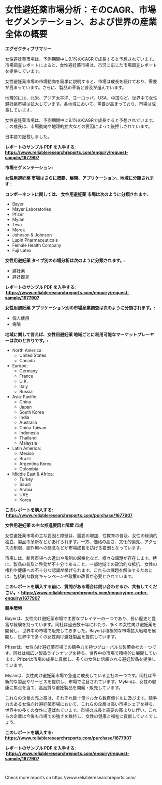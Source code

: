 <p><h1>女性避妊薬市場分析：そのCAGR、市場セグメンテーション、および世界の産業全体の概要</h1></p><p><strong>エグゼクティブサマリー</strong></p>
<p><p>女性避妊薬市場は、予測期間中に9.1%のCAGRで成長すると予想されています。市場調査レポートによると、女性避妊薬市場は、市況に応じた市場調査レポートを提供しています。</p><p>女性避妊薬市場の市場動向を簡単に説明すると、市場は成長を続けており、需要が高まっています。さらに、製品の革新と普及が進んでいます。</p><p>地理的には、北米、アジア太平洋、ヨーロッパ、USA、中国など、世界中で女性避妊薬市場は拡大しています。各地域において、需要が高まっており、市場は成長しています。</p><p>女性避妊薬市場は、予測期間中に9.1%のCAGRで成長すると予想されています。この成長は、市場動向や地理的拡大などの要因によって後押しされています。</p><p>日本語で記載しました。</p></p>
<p><strong>レポートのサンプル PDF を入手する: <a href="https://www.reliableresearchreports.com/enquiry/request-sample/1677907">https://www.reliableresearchreports.com/enquiry/request-sample/1677907</a></strong></p>
<p><strong>市場セグメンテーション:</strong></p>
<p><strong> 女性用避妊薬 市場はさらに概要、展開、アプリケーション、地域に分類されます :</strong></p>
<p><strong>コンポーネントに関しては、 女性用避妊薬 市場は次のように分類されます: &nbsp;</strong></p>
<p><ul><li>Bayer</li><li>Mayer Laboratories</li><li>Pfizer</li><li>Mylan</li><li>Teva</li><li>Merck</li><li>Johnson & Johnson</li><li>Lupin Pharmaceuticals</li><li>Female Health Company</li><li>Fuji Latex</li></ul></p>
<p><strong> 女性用避妊薬 タイプ別の市場分析は次のように分類されます。:</strong></p>
<p><ul><li>避妊薬</li><li>避妊器具</li></ul></p>
<p><strong>レポートのサンプル PDF を入手する: &nbsp;<a href="https://www.reliableresearchreports.com/enquiry/request-sample/1677907">https://www.reliableresearchreports.com/enquiry/request-sample/1677907</a></strong></p>
<p><strong> 女性用避妊薬 アプリケーション別の市場産業調査は次のように分類されます。:</strong></p>
<p><ul><li>個人使用</li><li>病院</li></ul></p>
<p><strong>地域に関して言えば、女性用避妊薬 地域ごとに利用可能なマーケットプレーヤーは次のとおりです。:</strong></p>
<p><ul>
    <li>
        North America:
        <ul>
            <li>United States</li>
            <li>Canada</li>
        </ul>
    </li>
    <li>
        Europe:
        <ul>
            <li>Germany</li>
            <li>France</li>
            <li>U.K.</li>
            <li>Italy</li>
            <li>Russia</li>
        </ul>
    </li>
    <li>
        Asia-Pacific:
        <ul>
            <li>China</li>
            <li>Japan</li>
            <li>South Korea</li>
            <li>India</li>
            <li>Australia</li>
            <li>China Taiwan</li>
            <li>Indonesia</li>
            <li>Thailand</li>
            <li>Malaysia</li>
        </ul>
    </li>
    <li>
        Latin America:
        <ul>
            <li>Mexico</li>
            <li>Brazil</li>
            <li>Argentina Korea</li>
            <li>Colombia</li>
        </ul>
    </li>
    <li>
        Middle East & Africa:
        <ul>
            <li>Turkey</li>
            <li>Saudi</li>
            <li>Arabia</li>
            <li>UAE</li>
            <li>Korea</li>
        </ul>
    </li>
    </ul></p>
<p><strong>このレポートを購入する: &nbsp;<a href="https://www.reliableresearchreports.com/purchase/1677907">https://www.reliableresearchreports.com/purchase/1677907</a></strong></p>
<p><strong>女性用避妊薬 の主な推進要因と障壁 市場</strong></p>
<p><p>女性避妊薬市場の主な要因と障壁は、需要の増加、性教育の普及、女性の経済的独立、製品の革新などがあげられます。一方、価格の高さ、文化的偏見、アクセスの制限、副作用への懸念などが市場成長を妨げる要因となっています。</p><p>市場には、新興市場への進出や規制の厳格化など、様々な課題が存在します。特に、製品の普及と啓発が不十分であること、一部地域での政治的な抵抗、女性の権利や健康への不十分な認識が挙げられます。これらの課題を解決するためには、包括的な教育キャンペーンや政策の改善が必要とされています。</p></p>
<p><strong>このレポートを購入する前に、質問がある場合は問い合わせるか、共有してください。:&nbsp; <a href="https://www.reliableresearchreports.com/enquiry/pre-order-enquiry/1677907">https://www.reliableresearchreports.com/enquiry/pre-order-enquiry/1677907</a></strong></p>
<p><strong>競争環境</strong></p>
<p><p>Bayerは、女性向け避妊薬市場で主要なプレイヤーの一つであり、長い歴史と豊富な経験を持っています。同社は過去数十年にわたり、多くの女性向け避妊薬を開発し、世界中の市場で販売してきました。Bayerは積極的な市場拡大戦略を展開し、世界中で多くの女性向け避妊製品を提供しています。</p><p>Pfizerは、女性向け避妊薬市場での競争力を持つグローバルな製薬会社の一つです。同社は幅広い製品ラインナップを持ち、世界中の市場で積極的に展開しています。Pfizerは市場の成長に貢献し、多くの女性に信頼される避妊製品を提供しています。</p><p>Mylanは、女性向け避妊薬市場で急速に成長している会社の一つです。同社は革新的な製品やサービスを提供し、市場で注目されています。Mylanは、女性の健康に焦点を当て、高品質な避妊製品を開発・販売しています。</p><p>これらの企業の売上高は、それぞれ数十億ドルから数百億ドルに及びます。競争力のある女性向け避妊薬市場において、これらの企業は高い市場シェアを持ち、世界中の多くの女性に選ばれています。市場の成長と需要の高まりに伴い、これらの企業は今後も市場での強さを維持し、女性の健康と福祉に貢献していくでしょう。</p></p>
<p><strong>このレポートを購入する: &nbsp; <a href="https://www.reliableresearchreports.com/purchase/1677907">https://www.reliableresearchreports.com/purchase/1677907</a></strong></p>
<p><strong>レポートのサンプル PDF を入手する: &nbsp;<a href="https://www.reliableresearchreports.com/enquiry/request-sample/1677907">https://www.reliableresearchreports.com/enquiry/request-sample/1677907</a></strong><strong></strong></p>
<p>&nbsp;</p>
<p>Check more reports on https://www.reliableresearchreports.com/</p>